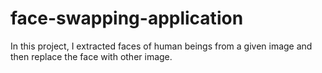 # face-swapping-application
In this project, I extracted faces of human beings from a given image and then replace the face with other image.
